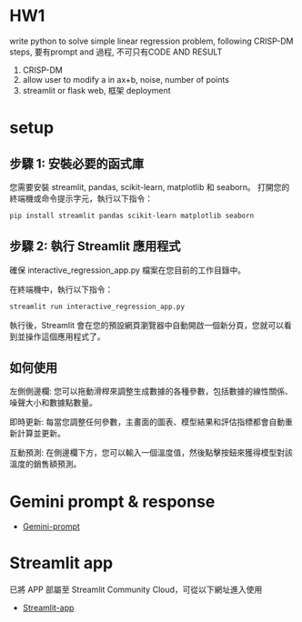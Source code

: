 # HW1
write python to solve simple linear regression problem, following CRISP-DM steps, 要有prompt and 過程, 不可只有CODE AND RESULT
1. CRISP-DM
2. allow user to modify a in ax+b, noise, number of points 
3. streamlit or flask web, 框架 deployment

# setup
## 步驟 1: 安裝必要的函式庫
您需要安裝 streamlit, pandas, scikit-learn, matplotlib 和 seaborn。
打開您的終端機或命令提示字元，執行以下指令：
```bash
pip install streamlit pandas scikit-learn matplotlib seaborn
```
## 步驟 2: 執行 Streamlit 應用程式
確保 interactive_regression_app.py 檔案在您目前的工作目錄中。

在終端機中，執行以下指令：

```bash
streamlit run interactive_regression_app.py
```

執行後，Streamlit 會在您的預設網頁瀏覽器中自動開啟一個新分頁，您就可以看到並操作這個應用程式了。

## 如何使用

左側側邊欄: 您可以拖動滑桿來調整生成數據的各種參數，包括數據的線性關係、噪聲大小和數據點數量。

即時更新: 每當您調整任何參數，主畫面的圖表、模型結果和評估指標都會自動重新計算並更新。

互動預測: 在側邊欄下方，您可以輸入一個溫度值，然後點擊按鈕來獲得模型對該溫度的銷售額預測。

# Gemini prompt & response
- [Gemini-prompt](https://g.co/gemini/share/6cfc8fc4a45b)

# Streamlit app
已將 APP 部屬至 Streamlit Community Cloud，可從以下網址進入使用
- [Streamlit-app](https://interactiveregressionapp-william.streamlit.app/)
